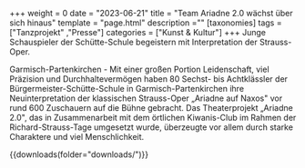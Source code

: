 +++
weight = 0
date = "2023-06-21"
title = "Team Ariadne 2.0 wächst über sich hinaus"
template = "page.html"
description =""
[taxonomies]
tags = ["Tanzprojekt" ,"Presse"]
categories = ["Kunst & Kultur"]
+++
Junge Schauspieler der Schütte-Schule begeistern mit Interpretation der Strauss-Oper.

<!-- more -->

Garmisch-Partenkirchen - Mit einer großen Portion Leidenschaft, viel Präzision und Durchhaltevermögen haben 80 Sechst- bis Achtklässler der Bürgermeister-Schütte-Schule in Garmisch-Partenkirchen ihre Neuinterpretation der klassischen Strauss-Oper „Ariadne auf Naxos" vor rund 600 Zuschauern auf die Bühne gebracht. Das Theaterprojekt „Ariadne 2.0", das in Zusammenarbeit mit dem örtlichen Kiwanis-Club im Rahmen der Richard-Strauss-Tage umgesetzt wurde, überzeugte vor allem durch starke Charaktere und viel Menschlichkeit.

{{downloads(folder="downloads/")}}